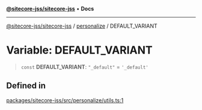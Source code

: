 [**@sitecore-jss/sitecore-jss**](../../README.md) • **Docs**

***

[@sitecore-jss/sitecore-jss](../../README.md) / [personalize](../README.md) / DEFAULT\_VARIANT

# Variable: DEFAULT\_VARIANT

> `const` **DEFAULT\_VARIANT**: `"_default"` = `'_default'`

## Defined in

[packages/sitecore-jss/src/personalize/utils.ts:1](https://github.com/Sitecore/jss/blob/f1572afbfc8b17fc798c9a1c6949529e432bf0ed/packages/sitecore-jss/src/personalize/utils.ts#L1)
